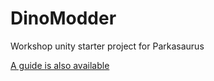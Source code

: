 # DinoModder
Workshop unity starter project for Parkasaurus 

[A guide is also available](https://steamcommunity.com/sharedfiles/filedetails/?id=1743266547)
